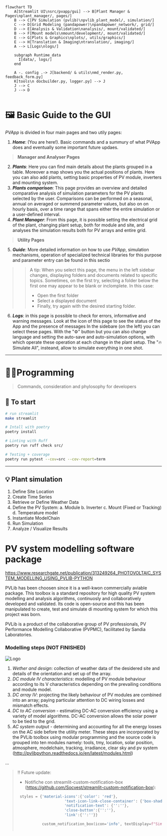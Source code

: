 ```mermaid
flowchart TD
    A[Streamlit UI\nsrc/pvapp/gui] --> B[Plant Manager & Pages\nplant_manager/, pages/]
    B --> C[PV Simulation (pvlib)\npvlib_plant_model/, simulation/]
    C --> D[Grid Modeling (pandapower)\npandapower_network/, grid/]
    D --> E[Analysis & Validation\nanalysis/, mount/validated/]
    B --> F[Mount models\nmount/development/, mount/validated/]
    E --> G[Plots & Graphics\nplots/, utils/graphics/]
    E --> H[Translation & Imaging\ntranslation/, imaging/]
    A --> L[Logs\nlogs/]
    
    subgraph Runtime_data
      I[data/, logs/]
    end
    
    A -. config .-> J[backend/ & utils\nmd_render.py, feedback_form.py]
    K[tools\n docbuilder.py, logger.py] --> J
    J --> C
    J --> D


```
<!-- [![CI](https://img.shields.io/github/actions/workflow/status/ef3st/pvapp/ci.yml?branch=main&label=CI)](https://github.com/ef3st/pvapp/actions)
[![Coverage](https://img.shields.io/codecov/c/github/ef3st/pvapp?label=coverage)](https://codecov.io/gh/ef3st/pvapp)
[![Last Commit](https://img.shields.io/github/last-commit/ef3st/pvapp)](https://github.com/ef3st/pvapp/commits/main) -->


<!-- > Solar Tracking software for a PV plant. Written in python, the iplant is model with pvlib -->

# 🖼️ Basic Guide to the GUI

*PVApp* is divided in four main pages and two utily pages:
1. ***Home***: (You are here!). Basic commands and a summury of what PVApp does and eventually some important future updaes.
> **Manager and Analyser Pages**
2. ***Plants***: Here you can find main details about the plants grouped in a table. Moreover a map shows you the actual positions of plants. Here you can also add plants, setting basic properties of PV module, inverters and mounting system.
3. ***Plants comparison***: This page provides an overview and detailed comparative analysis of simulation parameters for the PV plants selected by the user. Comparisons can be performed on a seasonal, annual on averaged or summend parameter values, but also on on hourly basis, over a time range that spans either the entire simulation or a user-defined interval.
4. ***Plant Manager***: From this page, it is possible setting the electrical grid of the plant, changing plant setup, both for module and site, and analyses the simulation results both for PV arrays and entire grid. 
  
> **Utility Pages**  
5. ***Guide***: More detailed information on how to use *PVApp*, simulation mechanisms, operation of specialized technical libraries for this purpose and parameter entry can be found in this sectio
>> A tip: When you select this page, the menu in the left sidebar changes, displaying folders and documents related to specific topics. Sometimes, on the first try, selecting a folder below the first one may appear to be blank or inclomplete. In this case:
>> - Open the first folder
>> - Select a displayed document
>> - Finally, try again with the desired starting folder.  
6. ***Logs***: in this page is possible to check for errors, informative and warning messages. Look at the icon of this page to see the status of the App and the presence of messages
In the sidebare (on the left) you can select these pages. With the "⚙️" button but you can also change language and setting the auto-save and auto-simulation options, with which operate these operation at each change in the plant setup. The "🔥 Simulate All", insteand, allow to simulate everything in one shot.

---
# 👨‍💻Programming
> Commands, consideration and phylosophy for developers




## 🚀 To start

```bash
# run streamlit
make streamlit

# Intall with poetry
poetry install

# Linting with Ruff
poetry run ruff check src/

# Testing + coverage
poetry run pytest --cov=src --cov-report=term

```
---

 ## 💡 Plant simulation

1. Define Site Location
2. Create Time Series
3. Retrieve or Define Weather Data
4. Define the PV System:
    a. Module
    b. Inverter
    c. Mount (Fixed or Tracking)
    d. Temperature model
5. Instantiate ModelChain
6. Run Simulation
7. Analyze / Visualize Results

# PV system modelling software package 
https://www.researchgate.net/publication/313249264_PHOTOVOLTAIC_SYSTEM_MODELLING_USING_PVLIB-PYTHON

PVLib has been choosen since it is a well-kwon commercially aviable package. This toolbox is a standard repository for high quality PV system modelling and analysis algorithms, continuosly and collaboratively developed and validated. Its code is open-source and this has been manipulated to create, test and simulate di mounting system for which this project was born.

PVLib is a product of the collaborative group of PV professionals, PV Performance Modelling Collaborative (PVPMC), facilitated by Sandia Laboratories.
### Modelling steps (NOT FINISHED)
![Logo](https://www.researchgate.net/profile/Arnold-Rix/publication/313249264/figure/fig1/AS:457596613206016@1486110942064/PVLib-workflow-chart.png)
1. *Wether and design*: collection of weather data of the desidered site and details of the orientation and set up of the array.
2. *DC module IV characteristics*: modelling of PV module behaviour according to its V characteristics depending on the prevailing conditions and module model.
3. *DC array IV*: projecting the likely behaviour of PV modules are combined into an array; paying particular attention to DC wiring losses and  mismatch effects.
4. *DC to AC conversion* - estimating DC-AC conversion efficiency using a variety of model algorithms. DC-AC conversion allows the solar power to be tied to the grid.
5. *AC system output* - determining and accounting for all the energy losses on the AC side before the utility meter. 
These steps are incorporated by the PVLib toolbox using modular programming and the source code is grouped into ten modules namely: tools, tmy, location, solar position, atmosphere, modelchain, tracking, irradiance, clear sky and pv system (http://pvlibpython.readthedocs.io/en/latest/modules.html)

...


> ‼️ Future update:
> - Notifiche con streamlit-custom-notification-box (https://github.com/Socvest/streamlit-custom-notification-box): 
>```python
>  styles = {'material-icons':{'color': 'red'},
>                      'text-icon-link-close-container': {'box-shadow': '#3896de 0px 4px'},
>                      'notification-text': {'':''},
>                      'close-button':{'':''},
>                      'link':{'':''}}
>
>            custom_notification_box(icon='info', textDisplay=f"Simulation for {plant["name"]} in site {site["name"]} done", externalLink='more info', url='#', styles=styles, key="foo")
>           
